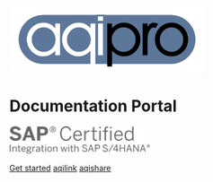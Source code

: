 <!-- _coverpage.md -->

<img src="_media/logo_aqipro.png" width="350"/>

# Documentation Portal

<img src="_media/logo_sap_certified.png" width="250"/>

[Get started](#get-started)
[aqilink](aqilink/#)
[aqishare](aqishare/#)
